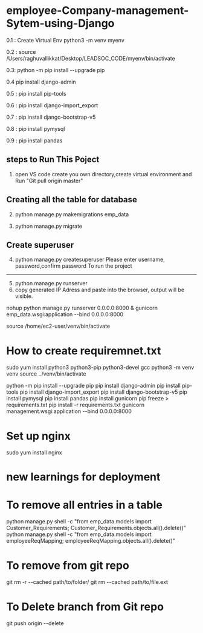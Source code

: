 # employee-Company-management-Sytem-using-Django

0.1 : Create Virtual Env
python3 -m venv myenv

0.2 : source /Users/raghuvallikkat/Desktop/LEADSOC_CODE/myenv/bin/activate

0.3: python -m pip install --upgrade pip

0.4 pip install django-admin

0.5 : pip install pip-tools

0.6 : pip install django-import_export

0.7 : pip install django-bootstrap-v5

0.8 : pip install pymysql

0.9 : pip install pandas



steps to Run This Poject
-------------------------

1. open VS code create you own directory,create virtual environment and
Run "Git pull origin master"

Creating all the table for database
--------------------------------
2. python manage.py makemigrations emp_data

3. python manage.py migrate

Create superuser
----------------
4. python manage.py createsuperuser
Please enter username, password,confirm password
To run the project
------------------

5. python manage.py runserver
6. copy generated IP Adress and paste into the browser, output will be visible. 

nohup python manage.py runserver 0.0.0.0:8000 &
gunicorn emp_data.wsgi:application --bind 0.0.0.0:8000

source /home/ec2-user/venv/bin/activate

# How to create requiremnet.txt

sudo yum install python3 python3-pip python3-devel gcc
python3 -m venv venv
source ../venv/bin/activate


python -m pip install --upgrade pip
pip install django-admin
pip install pip-tools
pip install django-import_export
pip install django-bootstrap-v5
pip install pymysql
pip install pandas
pip install gunicorn
pip freeze > requirements.txt
pip install -r requirements.txt
gunicorn management.wsgi:application --bind 0.0.0.0:8000

<!-- Note : here wsgi.py is inside management folder. Thats why management.wsgi:application is given -->

# Set up nginx
sudo yum install nginx

# new learnings for deployment




# To remove all entries in a table
python manage.py shell -c "from emp_data.models  import Customer_Requirements; Customer_Requirements.objects.all().delete()"
python manage.py shell -c "from emp_data.models  import employeeReqMapping; employeeReqMapping.objects.all().delete()"


# To remove from git repo
git rm -r --cached path/to/folder/
git rm --cached path/to/file.ext

# To Delete branch from Git repo
git push origin --delete <branch-name>




